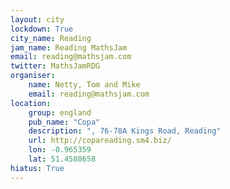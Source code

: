 ```yaml
---
layout: city                                           
lockdown: True
city_name: Reading                                                               
jam_name: Reading MathsJam
email: reading@mathsjam.com
twitter: MathsJamRDG
organiser:
    name: Netty, Tom and Mike
    email: reading@mathsjam.com
location:
    group: england
    pub_name: "Copa"
    description: ", 76-78A Kings Road, Reading"
    url: http://copareading.sm4.biz/
    lon: -0.965359
    lat: 51.4580658
hiatus: True
---
```

